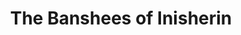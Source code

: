 ---
title: "The Banshees of Inisherin"
year: 2022
rating: 4
stars: "★★★★"
rewatched: false
permalink: "the-banshees-of-inisherin"
watched_on: 2022-12-21
---